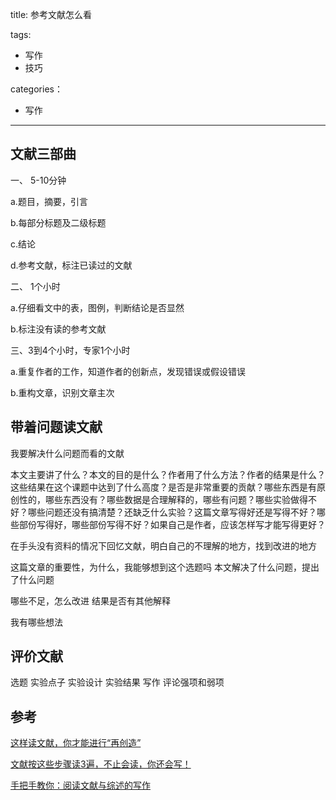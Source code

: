 title: 参考文献怎么看

tags:
 
- 写作
- 技巧

categories：

- 写作

------

## 文献三部曲

一、
5-10分钟

a.题目，摘要，引言

b.每部分标题及二级标题

c.结论

d.参考文献，标注已读过的文献

二、
1个小时

a.仔细看文中的表，图例，判断结论是否显然

b.标注没有读的参考文献

三、3到4个小时，专家1个小时

a.重复作者的工作，知道作者的创新点，发现错误或假设错误

b.重构文章，识别文章主次


## 带着问题读文献

我要解决什么问题而看的文献

本文主要讲了什么？本文的目的是什么？作者用了什么方法？作者的结果是什么？这些结果在这个课题中达到了什么高度？是否是非常重要的贡献？哪些东西是有原创性的，哪些东西没有？哪些数据是合理解释的，哪些有问题？哪些实验做得不好？哪些问题还没有搞清楚？还缺乏什么实验？这篇文章写得好还是写得不好？哪些部份写得好，哪些部份写得不好？如果自己是作者，应该怎样写才能写得更好？

在手头没有资料的情况下回忆文献，明白自己的不理解的地方，找到改进的地方

这篇文章的重要性，为什么，我能够想到这个选题吗
本文解决了什么问题，提出了什么问题

哪些不足，怎么改进
结果是否有其他解释

我有哪些想法


## 评价文献

选题
实验点子
实验设计
实验结果
写作
评论强项和弱项

## 参考

[这样读文献，你才能进行“再创造”](https://mp.weixin.qq.com/s?__biz=MzA3NTE5MzIzMg==&mid=2654250306&idx=1&sn=0dd84c8cf9611d036e456b3cee9c1b90&chksm=84b44bbdb3c3c2abfbabfc94cec0a84752b7d4ca7a7eec10c908ae1e8485094717f616231beb&mpshare=1&scene=1&srcid=1216PZ1K9fHLgbB52aXTruCV#rd)

[文献按这些步骤读3遍，不止会读，你还会写！](https://mp.weixin.qq.com/s?__biz=MzA3NTE5MzIzMg==&mid=2654249983&idx=1&sn=6282ede5ca2123fddd35a7f2e84d0c13&chksm=84b44d00b3c3c4166fd0dab53a98dd164e336a44945f67a1e8754aede1f924ede0b28ef697e7&mpshare=1&scene=1&srcid=12160yp5b68WoHzVvjlozLz9#rd)

[手把手教你：阅读文献与综述的写作](https://mp.weixin.qq.com/s?__biz=MzA3NTE5MzIzMg==&mid=207695857&idx=3&sn=1ab7dfbd6f1031d89521acc07e5a61a9&mpshare=1&scene=1&srcid=1216j8BBYAzykxUAJMPdISuq#rd)
